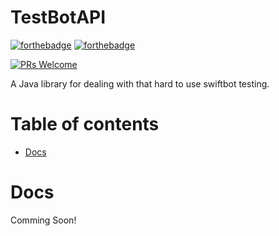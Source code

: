# TestBotAPI

[![forthebadge](http://forthebadge.com/images/badges/made-with-java.svg)](http://forthebadge.com)
[![forthebadge](http://forthebadge.com/images/badges/built-with-love.svg)](http://forthebadge.com)


[![PRs Welcome](https://img.shields.io/badge/PRs-welcome-brightgreen.svg?style=shields)](http://makeapullrequest.com)

A Java library for dealing with that hard to use swiftbot testing.


# Table of contents

- [Docs](#Docs)


# Docs

Comming Soon!

